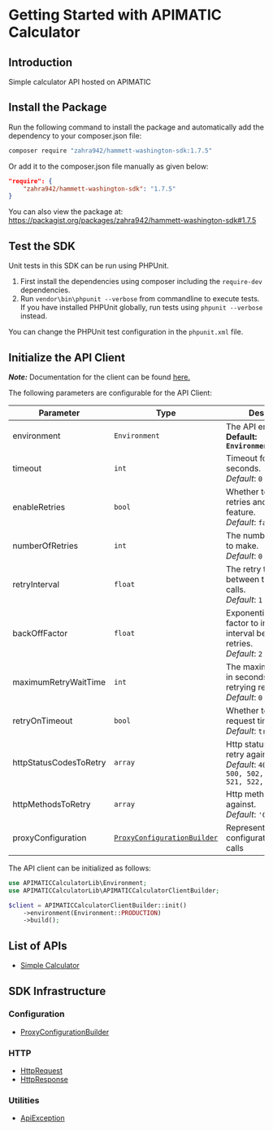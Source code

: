 
# Getting Started with APIMATIC Calculator

## Introduction

Simple calculator API hosted on APIMATIC

## Install the Package

Run the following command to install the package and automatically add the dependency to your composer.json file:

```bash
composer require "zahra942/hammett-washington-sdk:1.7.5"
```

Or add it to the composer.json file manually as given below:

```json
"require": {
    "zahra942/hammett-washington-sdk": "1.7.5"
}
```

You can also view the package at:
https://packagist.org/packages/zahra942/hammett-washington-sdk#1.7.5

## Test the SDK

Unit tests in this SDK can be run using PHPUnit.

1. First install the dependencies using composer including the `require-dev` dependencies.
2. Run `vendor\bin\phpunit --verbose` from commandline to execute tests. If you have installed PHPUnit globally, run tests using `phpunit --verbose` instead.

You can change the PHPUnit test configuration in the `phpunit.xml` file.

## Initialize the API Client

**_Note:_** Documentation for the client can be found [here.](https://www.github.com/ZahraN444/hammett-washington-php-sdk/tree/1.7.5/doc/client.md)

The following parameters are configurable for the API Client:

| Parameter | Type | Description |
|  --- | --- | --- |
| environment | `Environment` | The API environment. <br> **Default: `Environment.PRODUCTION`** |
| timeout | `int` | Timeout for API calls in seconds.<br>*Default*: `0` |
| enableRetries | `bool` | Whether to enable retries and backoff feature.<br>*Default*: `false` |
| numberOfRetries | `int` | The number of retries to make.<br>*Default*: `0` |
| retryInterval | `float` | The retry time interval between the endpoint calls.<br>*Default*: `1` |
| backOffFactor | `float` | Exponential backoff factor to increase interval between retries.<br>*Default*: `2` |
| maximumRetryWaitTime | `int` | The maximum wait time in seconds for overall retrying requests.<br>*Default*: `0` |
| retryOnTimeout | `bool` | Whether to retry on request timeout.<br>*Default*: `true` |
| httpStatusCodesToRetry | `array` | Http status codes to retry against.<br>*Default*: `408, 413, 429, 500, 502, 503, 504, 521, 522, 524` |
| httpMethodsToRetry | `array` | Http methods to retry against.<br>*Default*: `'GET', 'PUT'` |
| proxyConfiguration | [`ProxyConfigurationBuilder`](https://www.github.com/ZahraN444/hammett-washington-php-sdk/tree/1.7.5/doc/proxy-configuration-builder.md) | Represents the proxy configurations for API calls |

The API client can be initialized as follows:

```php
use APIMATICCalculatorLib\Environment;
use APIMATICCalculatorLib\APIMATICCalculatorClientBuilder;

$client = APIMATICCalculatorClientBuilder::init()
    ->environment(Environment::PRODUCTION)
    ->build();
```

## List of APIs

* [Simple Calculator](https://www.github.com/ZahraN444/hammett-washington-php-sdk/tree/1.7.5/doc/controllers/simple-calculator.md)

## SDK Infrastructure

### Configuration

* [ProxyConfigurationBuilder](https://www.github.com/ZahraN444/hammett-washington-php-sdk/tree/1.7.5/doc/proxy-configuration-builder.md)

### HTTP

* [HttpRequest](https://www.github.com/ZahraN444/hammett-washington-php-sdk/tree/1.7.5/doc/http-request.md)
* [HttpResponse](https://www.github.com/ZahraN444/hammett-washington-php-sdk/tree/1.7.5/doc/http-response.md)

### Utilities

* [ApiException](https://www.github.com/ZahraN444/hammett-washington-php-sdk/tree/1.7.5/doc/api-exception.md)

